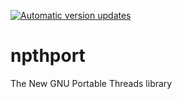 [![Automatic version updates](https://github.com/ZOSOpenTools/npthport/actions/workflows/bump.yml/badge.svg)](https://github.com/ZOSOpenTools/npthport/actions/workflows/bump.yml)

# npthport
The New GNU Portable Threads library

